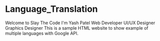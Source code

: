 # Language_Translation
Welcome to Slay The Code I'm Yash Patel Web Developer UI/UX Designer Graphics Designer This is a sample HTML website to show example of multiple languages with Google API.
